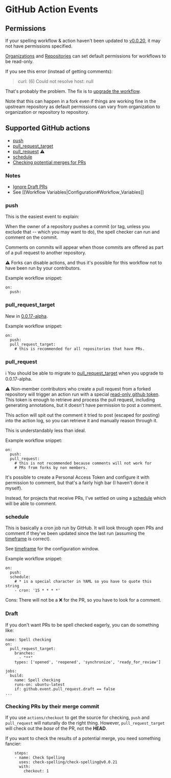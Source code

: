 # GitHub Action Events

## Permissions

If your spelling workflow & action haven't been updated to [v0.0.20](https://github.com/check-spelling/check-spelling/releases/tag/v0.0.20), it may not have permissions specified.

[Organizations](https://docs.github.com/en/organizations/managing-organization-settings/disabling-or-limiting-github-actions-for-your-organization#configuring-the-default-github_token-permissions) and [Repositories](https://docs.github.com/en/actions/security-guides/automatic-token-authentication#modifying-the-permissions-for-the-github_token) can set default permissions for workflows to be read-only.

If you see this error (instead of getting comments):

>  curl: (6) Could not resolve host: null

That's probably the problem. The fix is to [upgrade the workflow](https://github.com/check-spelling/spell-check-this/blob/main/.github/workflows/spelling.yml).

Note that this can happen in a fork even if things are working fine in the upstream repository as default permissions can vary from organization to organization or repository to repository.

## Supported GitHub actions

* [push](#push)
* [pull_request_target](#pull_request_target)
* [pull_request](#pull_request) :warning:
* [schedule](#schedule)
* [Checking potential merges for PRs](#checking-prs-by-their-merge-commit)

### Notes

* [Ignore Draft PRs](#draft)
* See [[Workflow Variables|Configuration#Workflow_Variables]]

### push

This is the easiest event to explain:

When the owner of a repository pushes a commit
(or tag, unless you exclude that -- which you may want to do),
the spell checker can run and comment on the commit.

Comments on commits will appear when those commits are offered
as part of a pull request to another repository.

:warning: Forks can disable actions,
and thus it's possible for this workflow
not to have been run by your contributors.

Example workflow snippet:

```workflow
on:
  push:
```

### pull_request_target

New in [0.0.17-alpha](https://github.com/check-spelling/check-spelling/releases/tag/0.0.17-alpha).

Example workflow snippet:

```workflow
on:
  push:
  pull_request_target:
    # this is recommended for all repositories that have PRs.
```

### pull_request

ℹ️ You should be able to migrate to [pull_request_target](#pull_request_target)
when you upgrade to 0.0.17-alpha.

:warning: Non-member contributors who create a pull request
from a forked repository will trigger an action run with a
special [read-only github token](https://docs.github.com/en/actions/configuring-and-managing-workflows/authenticating-with-the-github_token#permissions-for-the-github_token).
This token is enough to retrieve and process the pull request,
including generating annotations,
but it doesn't have permission to post a comment.

This action will spit out the comment it tried to post
(escaped for posting) into the action log,
so you can retrieve it and manually reason through it.

This is understandably less than ideal.

Example workflow snippet:

```workflow
on:
  push:
  pull_request:
    # this is not recommended because comments will not work for
    # PRs from forks by non members.
```

It's possible to create a Personal Access Token and configure it
with permission to comment, but that's a fairly high bar
(I haven't done it myself).

Instead, for projects that receive PRs, I've settled on using a
[schedule](#schedule) which will be able to comment.

### schedule

This is basically a cron job run by GitHub.
It will look through open PRs and comment if they've been updated
since the last run (assuming the [timeframe](./Configuration:-Advanced#timeframe) is correct).

See [timeframe](./Configuration:-Advanced#timeframe) for the configuration window.

Example workflow snippet:

```workflow
on:
  push:
  schedule:
    # * is a special character in YAML so you have to quote this string
    - cron: '15 * * * *'
```

Cons: There will not be a :x: for the PR, so you have to look
for a comment.

### Draft

If you don't want PRs to be spell checked eagerly, you can do something like:

```workflow
name: Spell checking
on:
  pull_request_target:
    branches:
      - "**"
    types: ['opened', 'reopened', 'synchronize', 'ready_for_review']

jobs:
  build:
    name: Spell checking
    runs-on: ubuntu-latest
    if: github.event.pull_request.draft == false
...
```

### Checking PRs by their merge commit

If you use `actions/checkout` to get the source for checking, `push` and `pull_request` will naturally do the right thing.
However, `pull_request_target` will check out the _base_ of the PR, not the **HEAD**.

If you want to check the results of a potential merge, you need something fancier:

```workflow
    steps:
    - name: Check Spelling
      uses: check-spelling/check-spelling@v0.0.21
      with:
        checkout: 1
```